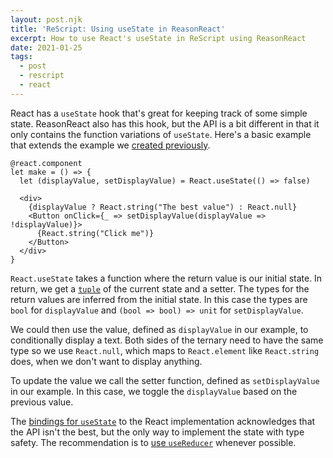 ```yaml
---
layout: post.njk
title: 'ReScript: Using useState in ReasonReact'
excerpt: How to use React's useState in ReScript using ReasonReact
date: 2021-01-25
tags:
  - post
  - rescript
  - react
---
```


React has a `useState` hook that's great for keeping track of some simple state.
ReasonReact also has this hook, but the API is a bit different in that it only contains
the function variations of `useState`. Here's a basic example that extends the
example we [created previously](/posts/using-react-components-in-rescript/).

```reason
@react.component
let make = () => {
  let (displayValue, setDisplayValue) = React.useState(() => false)

  <div>
    {displayValue ? React.string("The best value") : React.null}
    <Button onClick={_ => setDisplayValue(displayValue => !displayValue)}>
      {React.string("Click me")}
    </Button>
  </div>
}
```

`React.useState` takes a function where the return value is our initial state. In return, we get a [`tuple`](https://rescript-lang.org/docs/manual/latest/tuple) of the current
state and a setter. The types for the return values are inferred from the initial state. In this case the types are `bool` for `displayValue` and `(bool => bool) => unit` for `setDisplayValue`.

We could then use the value, defined as `displayValue` in our example, to
conditionally display a text. Both sides of the ternary need to have the same
type so we use `React.null`, which maps to `React.element` like `React.string`
does, when we don't want to display anything.

To update the value we call the setter function, defined as `setDisplayValue` in
our example. In this case, we toggle the `displayValue` based on the previous
value.

The [bindings for `useState`](https://github.com/reasonml/reason-react/blob/master/src/React.re#L192) to the React implementation acknowledges that the API isn't the best, but the only way to implement the state with type safety. The recommendation is to [use `useReducer`](/posts/using-usereducer-in-reasonreact/) whenever possible.
